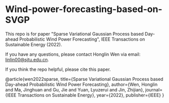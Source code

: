 # Wind-power-forecasting-based-on-SVGP

This repo is for paper "Sparse Variational Gaussian Process based Day-ahead Probabilistic Wind Power Forecasting", IEEE Transactions on Sustainable Energy (2022).

If you have any questions, please contact Honglin Wen via email: linlin00@sjtu.edu.cn.

If you think the repo helpful, please cite this paper.

@article{wen2022sparse,
  title={Sparse Variational Gaussian Process based Day-ahead Probabilistic Wind Power Forecasting},
  author={Wen, Honglin and Ma, Jinghuan and Gu, Jie and Yuan, Lyuzerui and Jin, Zhijian},
  journal={IEEE Transactions on Sustainable Energy},
  year={2022},
  publisher={IEEE}
}

